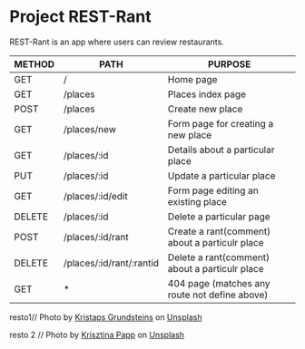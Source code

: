 # Project REST-Rant

REST-Rant is an app where users can review restaurants.

|      METHOD        |            PATH            |         PURPOSE                                 |
|--------------------|----------------------------|-------------------------------------------------|
|      GET           |        /                   |         Home page                               |
|      GET           |    /places                 |     Places index page                           |
|      POST          |    /places                 |     Create new place                            |
|      GET           |    /places/new             |    Form page for creating a new place           |
|      GET           |   /places/:id              |    Details about a particular place             |
|      PUT           |   /places/:id              |    Update a particular place                    |
|      GET           |   /places/:id/edit         |    Form page editing an existing place          |
|      DELETE        |    /places/:id             |    Delete a particular page                     |
|      POST          |    /places/:id/rant        | Create a rant(comment) about a particulr place  |
|      DELETE        | /places/:id/rant/:rantid   | Delete a rant(comment) about a particulr place  |
|      GET           |              *             | 404 page (matches any route not define above)   |




resto1// Photo by <a href="https://unsplash.com/@grundsteins?utm_source=unsplash&utm_medium=referral&utm_content=creditCopyText">Kristaps Grundsteins</a> on <a href="https://unsplash.com/photos/tQMXs0ee8B0?utm_source=unsplash&utm_medium=referral&utm_content=creditCopyText">Unsplash</a>
  

resto 2 // Photo by <a href="https://unsplash.com/ko/@almapapi?utm_source=unsplash&utm_medium=referral&utm_content=creditCopyText">Krisztina Papp</a> on <a href="https://unsplash.com/photos/isiwYTPh3KU?utm_source=unsplash&utm_medium=referral&utm_content=creditCopyText">Unsplash</a>
  